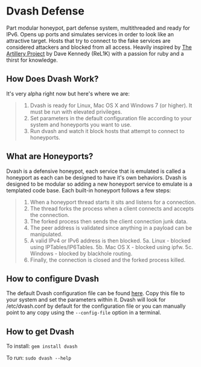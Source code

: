 Dvash Defense
=============

Part modular honeypot, part defense system, multithreaded and ready for IPv6.  Opens up ports and simulates services in order to look like an attractive target.  Hosts that try to connect to the fake services are considered attackers and blocked from all access.  Heavily inspired by <a href="https://github.com/trustedsec/artillery/">The Artillery Project</a> by Dave Kennedy (ReL1K) with a passion for ruby and a thirst for knowledge.

How Does Dvash Work?
--------------------

It's very alpha right now but here's where we are:
>1. Dvash is ready for Linux, Mac OS X and Windows 7 (or higher). It must be run with elevated privileges.
>2. Set parameters in the default configuration file according to your system and honeyports you want to use.
>3. Run dvash and watch it block hosts that attempt to connect to honeyports.

What are Honeyports?
--------------------

Dvash is a defensive honeypot, each service that is emulated is called a honeyport as each can be designed to have it's own behaviors.  Dvash is designed to be modular so adding a new honeyport service to emulate is a templated code base.  Each built-in honeyport follows a few steps:
>1. When a honeyport thread starts it sits and listens for a connection.
>2. The thread forks the process when a client connects and accepts the connection.
>3. The forked process then sends the client connection junk data.
>4. The peer address is validated since anything in a payload can be manipulated.
>5. A valid IPv4 or IPv6 address is then blocked.
>5a. Linux - blocked using IPTables/IP6Tables.
>5b. Mac OS X - blocked using ipfw.
>5c. Windows - blocked by blackhole routing.
>6. Finally, the connection is closed and the forked process killed.

How to configure Dvash
----------------------

The default Dvash configuration file can be found <a href="https://github.com/codemunchies/dvash/blob/master/etc/dvash-baseline.conf">here</a>.  Copy this file to your system and set the parameters within it.  Dvash will look for /etc/dvash.conf by default for the configuration file or you can manually point to any copy using the `--config-file` option in a terminal.

How to get Dvash
----------------

To install: `gem install dvash`

To run: `sudo dvash --help`

